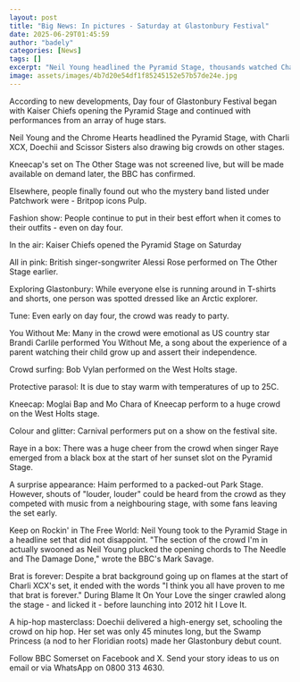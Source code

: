```yaml
---
layout: post
title: "Big News: In pictures - Saturday at Glastonbury Festival"
date: 2025-06-29T01:45:59
author: "badely"
categories: [News]
tags: []
excerpt: "Neil Young headlined the Pyramid Stage, thousands watched Charli XCX and a surprise appearance from Pulp."
image: assets/images/4b7d20e54df1f85245152e57b57de24e.jpg
---
```


According to new developments, Day four of Glastonbury Festival began with Kaiser Chiefs opening the Pyramid Stage and continued with performances from an array of huge stars.

Neil Young and the Chrome Hearts headlined the Pyramid Stage, with Charli XCX, Doechii and Scissor Sisters also drawing big crowds on other stages.

Kneecap's set on The Other Stage was not screened live, but will be made available on demand later, the BBC has confirmed.

Elsewhere, people finally found out who the mystery band listed under Patchwork were - Britpop icons Pulp.

Fashion show: People continue to put in their best effort when it comes to their outfits - even on day four.

In the air: Kaiser Chiefs opened the Pyramid Stage on Saturday

All in pink: British singer-songwriter Alessi Rose performed on The Other Stage earlier.

Exploring Glastonbury: While everyone else is running around in T-shirts and shorts, one person was spotted dressed like an Arctic explorer.

Tune: Even early on day four, the crowd was ready to party.

You Without Me: Many in the crowd were emotional as US country star Brandi Carlile performed You Without Me, a song about the experience of a parent watching their child grow up and assert their independence.

Crowd surfing: Bob Vylan performed on the West Holts stage.

Protective parasol: It is due to stay warm with temperatures of up to 25C.

Kneecap: Moglai Bap and Mo Chara of Kneecap perform to a huge crowd on the West Holts stage.

Colour and glitter: Carnival performers put on a show on the festival site.

Raye in a box: There was a huge cheer from the crowd when singer Raye emerged from a black box at the start of her sunset slot on the Pyramid Stage.

A surprise appearance: Haim performed to a packed-out Park Stage. However, shouts of "louder, louder" could be heard from the crowd as they competed with music from a neighbouring stage, with some fans leaving the set early.

Keep on Rockin' in The Free World: Neil Young took to the Pyramid Stage in a headline set that did not disappoint. "The section of the crowd I'm in actually swooned as Neil Young plucked the opening chords to The Needle and The Damage Done," wrote the BBC's Mark Savage. 

Brat is forever: Despite a brat background going up on flames at the start of Charli XCX's set, it ended with the words "I think you all have proven to me that brat is forever." During Blame It On Your Love the singer crawled along the stage - and licked it - before launching into 2012 hit I Love It.

A hip-hop masterclass: Doechii delivered a high-energy set, schooling the crowd on hip hop. Her set was only 45 minutes long, but the Swamp Princess (a nod to her Floridian roots) made her Glastonbury debut count.

Follow BBC Somerset on Facebook and X. Send your story ideas to us on email or via WhatsApp on 0800 313 4630.

